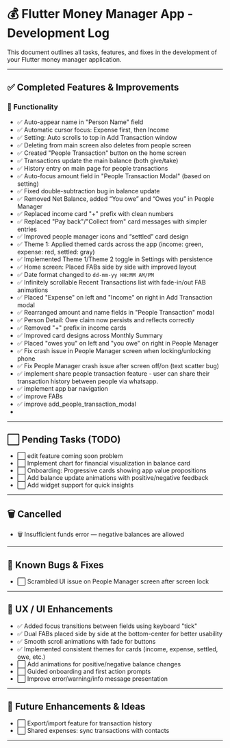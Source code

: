 # 💰 Flutter Money Manager App - Development Log

This document outlines all tasks, features, and fixes in the development of your Flutter money manager application.

---

## ✅ Completed Features & Improvements

### 🔨 Functionality

- ✅ Auto-appear name in "Person Name" field
- ✅ Automatic cursor focus: Expense first, then Income
- ✅ Setting: Auto scrolls to top in Add Transaction window
- ✅ Deleting from main screen also deletes from people screen
- ✅ Created "People Transaction" button on the home screen
- ✅ Transactions update the main balance (both give/take)
- ✅ History entry on main page for people transactions
- ✅ Auto-focus amount field in "People Transaction Modal" (based on setting)
- ✅ Fixed double-subtraction bug in balance update
- ✅ Removed Net Balance, added “You owe” and “Owes you” in People Manager
- ✅ Replaced income card "+" prefix with clean numbers
- ✅ Replaced "Pay back"/"Collect from" card messages with simpler entries
- ✅ Improved people manager icons and “settled” card design
- ✅ Theme 1: Applied themed cards across the app (income: green, expense: red, settled: gray)
- ✅ Implemented Theme 1/Theme 2 toggle in Settings with persistence
- ✅ Home screen: Placed FABs side by side with improved layout
- ✅ Date format changed to `dd-mm-yy HH:MM AM/PM`
- ✅ Infinitely scrollable Recent Transactions list with fade-in/out FAB animations
- ✅ Placed "Expense" on left and "Income" on right in Add Transaction modal
- ✅ Rearranged amount and name fields in "People Transaction" modal
- ✅ Person Detail: Owe claim now persists and reflects correctly
- ✅ Removed "+" prefix in income cards
- ✅ Improved card designs across Monthly Summary
- ✅ Placed "owes you" on left and "you owe" on right in People Manager
- ✅ Fix crash issue in People Manager screen when locking/unlocking phone
- ✅ Fix People Manager crash issue after screen off/on (text scatter bug)
- ✅ implement share people transaction feature - user can share their transaction history between people via whatsapp.
- ✅ implement app bar navigation
- ✅ improve FABs
- ✅ improve add_people_transaction_modal
- 


---

## ⬜ Pending Tasks (TODO)

- ⬜ edit feature coming soon problem 
- ⬜ Implement chart for financial visualization in balance card
- ⬜ Onboarding: Progressive cards showing app value propositions
- ⬜ Add balance update animations with positive/negative feedback
- ⬜ Add widget support for quick insights

---

## 🗑️ Cancelled

- 🗑️ Insufficient funds error — negative balances are allowed

---

## 🐛 Known Bugs & Fixes

- ⬜ Scrambled UI issue on People Manager screen after screen lock

---

## 🎨 UX / UI Enhancements

- ✅ Added focus transitions between fields using keyboard "tick"
- ✅ Dual FABs placed side by side at the bottom-center for better usability
- ✅ Smooth scroll animations with fade for buttons
- ✅ Implemented consistent themes for cards (income, expense, settled, owe, etc.)
- ⬜ Add animations for positive/negative balance changes
- ⬜ Guided onboarding and first action prompts
- ⬜ Improve error/warning/info message presentation

---

## 🧠 Future Enhancements & Ideas

- ⬜ Export/import feature for transaction history
- ⬜ Shared expenses: sync transactions with contacts

---

